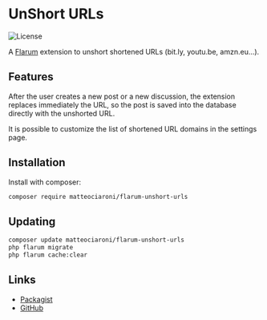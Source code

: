 # UnShort URLs

![License](https://img.shields.io/badge/license-MIT-blue.svg)

A [Flarum](http://flarum.org) extension to unshort shortened URLs (bit.ly, youtu.be, amzn.eu...).

## Features
After the user creates a new post or a new discussion, the extension replaces immediately the URL, so the post is saved into the database directly with the unshorted URL.

It is possible to customize the list of shortened URL domains in the settings page.


## Installation

Install with composer:

```sh
composer require matteociaroni/flarum-unshort-urls
```

## Updating

```sh
composer update matteociaroni/flarum-unshort-urls
php flarum migrate
php flarum cache:clear
```

## Links

- [Packagist](https://packagist.org/packages/matteociaroni/flarum-unshort-urls)
- [GitHub](https://github.com/matteociaroni/flarum-unshort-urls)
